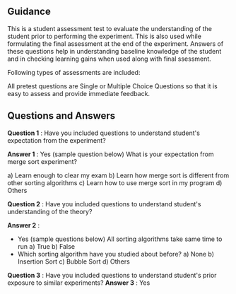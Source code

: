 ## Guidance
   This is a student assessment test to evaluate the understanding of
    the student prior to performing the experiment. This is also used
    while formulating the final assessment at the end of the
    experiment. Answers of these questions help in understanding
    baseline knowledge of the student and in checking learning gains
    when used along with final ssessment.

   Following types of assessments are included:

   All pretest questions are Single or Multiple Choice Questions so
    that it is easy to assess and provide immediate feedback.

## Questions and Answers
   **Question 1** : Have you included questions to understand student's expectation from the
                  experiment?
    
   **Answer 1** : Yes (sample question below) What is your
        expectation from merge sort experiment?

   a) Learn enough to clear my exam 
        b) Learn how merge sort is different from other sorting algorithms 
        c) Learn how to use merge sort in my program 
        d) Others

   **Question 2** : Have you included questions to understand
                    student's understanding of the theory?  

   **Answer 2** : 
   + Yes (sample questions below)
                         All sorting algorithms take same time to run
                         a) True
                         b) False
   + Which sorting algorithm have you studied about before?
                     a) None
                     b) Insertion Sort
                     c) Bubble Sort
                     d) Others
                    
              
   **Question 3** : Have you included questions to understand
                    student's prior exposure to similar experiments?
   **Answer 3** : Yes

